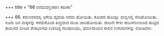 +++
title = "66 ನನೆದುದನ್ತಃಕರಣ ಕರುಣಾ"

+++
66. ಕರುಣರಸದಲ್ಲಿ ಆಕೆಯ ಹೃದಯ ನನೆದು ಹೋಯಿತು. ಕೋಪದ ಹೊಯ್ಲು ಮಬ್ಬಿನಲ್ಲಿ ಸೇರಿಹೋಯಿತು. ನೂರು ಜನ ಮಕ್ಕಳನ್ನು ಕಳೆದುಕೊಂಡ ತೀವ್ರವಾದ ದುಃಖ ಜಾರಿಹೋಯಿತು. ರಾಜನೇ ಕೇಳು ರಾಜಸಗುಣದಿಂದ ಹುಟ್ಟಿದ ತಾಮಸದ ಬೀಜದ ಶೇಷಭಾಗವು ಉಳಿದಿದ್ದ ಗಾಂಧಾರಿಯು, ಧರ್ಮರಾಯನ ಕಾಲಿನ ಉಗುರುಗಳನ್ನು ನೋಡಿದಳು.